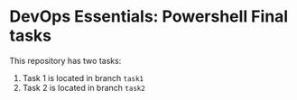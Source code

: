 # DevOps Essentials: Powershell Final tasks

This repository has two tasks:

1. Task 1 is located in branch `task1`
2. Task 2 is located in branch `task2`